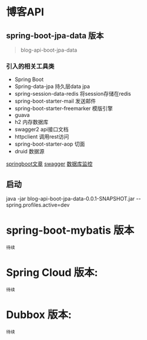 # 博客API

## spring-boot-jpa-data 版本
> blog-api-boot-jpa-data

### 引入的相关工具类
* Spring Boot
* Spring-data-jpa 持久层data jpa
* spring-session-data-redis 将session存储在redis
* spring-boot-starter-mail 发送邮件
* spring-boot-starter-freemarker 模版引擎
* guava
* h2 内存数据库
* swagger2 api接口文档
* httpclient 调用rest访问
* spring-boot-starter-aop 切面
* druid 数据源


[springboot文章](https://github.com/csy512889371/blogapi/tree/master/blog-api-boot-jpa-data/note)
[swagger](http://localhost:8081/swagger-ui.html)
[数据库监控](http://localhost:8081/druid)

## 启动
java -jar blog-api-boot-jpa-data-0.0.1-SNAPSHOT.jar --spring.profiles.active=dev


# spring-boot-mybatis 版本
    待续
# Spring Cloud 版本:
    待续
# Dubbox 版本:
    待续


   




